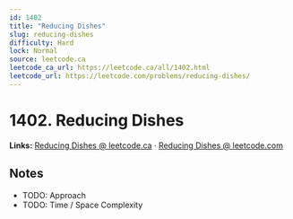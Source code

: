 ```yaml
--- 
id: 1402
title: "Reducing Dishes"
slug: reducing-dishes
difficulty: Hard
lock: Normal
source: leetcode.ca
leetcode_ca_url: https://leetcode.ca/all/1402.html
leetcode_url: https://leetcode.com/problems/reducing-dishes/
---
```


# 1402. Reducing Dishes

**Links:** [Reducing Dishes @ leetcode.ca](https://leetcode.ca/all/1402.html) · [Reducing Dishes @ leetcode.com](https://leetcode.com/problems/reducing-dishes/)

## Notes
- TODO: Approach
- TODO: Time / Space Complexity
